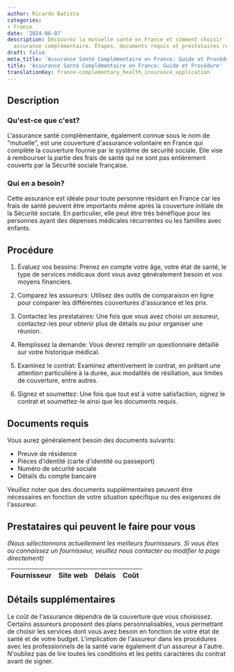 ```yaml
---
author: Ricardo Batista
categories:
- France
date: '2024-06-07'
description: Découvrez la mutuelle santé en France et comment choisir la meilleure
  assurance complémentaire. Étapes, documents requis et prestataires recommandés.
draft: false
meta_title: 'Assurance Santé Complémentaire en France: Guide et Procédure'
title: 'Assurance Santé Complémentaire en France: Guide et Procédure'
translationKey: france-complementary_health_insurance_application
---
```


## Description
### Qu'est-ce que c'est?
L'assurance santé complémentaire, également connue sous le nom de "mutuelle", est une couverture d'assurance volontaire en France qui complète la couverture fournie par le système de sécurité sociale. Elle vise à rembourser la partie des frais de santé qui ne sont pas entièrement couverts par la Sécurité sociale française.

### Qui en a besoin?
Cette assurance est idéale pour toute personne résidant en France car les frais de santé peuvent être importants même après la couverture initiale de la Sécurité sociale. En particulier, elle peut être très bénéfique pour les personnes ayant des dépenses médicales récurrentes ou les familles avec enfants.

## Procédure

1. Évaluez vos besoins: Prenez en compte votre âge, votre état de santé, le type de services médicaux dont vous avez généralement besoin et vos moyens financiers.

2. Comparez les assureurs: Utilisez des outils de comparaison en ligne pour comparer les différentes couvertures d'assurance et les prix.

3. Contactez les prestataires: Une fois que vous avez choisi un assureur, contactez-les pour obtenir plus de détails ou pour organiser une réunion.

4. Remplissez la demande: Vous devrez remplir un questionnaire détaillé sur votre historique médical.

5. Examinez le contrat: Examinez attentivement le contrat, en prêtant une attention particulière à la durée, aux modalités de résiliation, aux limites de couverture, entre autres.

6. Signez et soumettez: Une fois que tout est à votre satisfaction, signez le contrat et soumettez-le ainsi que les documents requis.

## Documents requis

Vous aurez généralement besoin des documents suivants:

- Preuve de résidence
- Pièces d'identité (carte d'identité ou passeport)
- Numéro de sécurité sociale
- Détails du compte bancaire

Veuillez noter que des documents supplémentaires peuvent être nécessaires en fonction de votre situation spécifique ou des exigences de l'assureur.

## Prestataires qui peuvent le faire pour vous

_(Nous sélectionnons actuellement les meilleurs fournisseurs. Si vous êtes ou connaissez un fournisseur, veuillez nous contacter ou modifier la page directement)_

| Fournisseur     |     Site web    |     Délais       |       Coût       |
| --------------- | --------------- |  :-------------: | :-------------: |

## Détails supplémentaires
Le coût de l'assurance dépendra de la couverture que vous choisissez. Certains assureurs proposent des plans personnalisables, vous permettant de choisir les services dont vous avez besoin en fonction de votre état de santé et de votre budget. L'implication de l'assureur dans les procédures avec les professionnels de la santé varie également d'un assureur à l'autre.
N'oubliez pas de lire toutes les conditions et les petits caractères du contrat avant de signer.